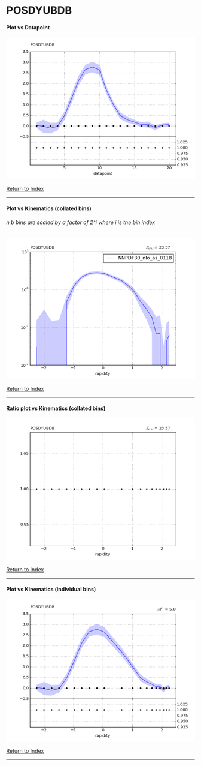 POSDYUBDB
=========
#### Plot vs Datapoint 
[![POSDYUBDB datapoints](POSDYUBDB.png)](POSDYUBDB.pdf) 

[Return to Index](../index.html)

------------- 
#### Plot vs Kinematics (collated bins) 
###### n.b bins are scaled by a factor of 2^i where i is the bin index  
[![POSDYUBDB_0](POSDYUBDB_0.png)](POSDYUBDB_0.pdf)
      
[Return to Index](../index.html)

------------- 
#### Ratio plot vs Kinematics (collated bins) 
[![POSDYUBDB_0](POSDYUBDB_0_R.png)](POSDYUBDB_0_R.pdf)
      
[Return to Index](../index.html)

------------- 
#### Plot vs Kinematics (individual bins) 
[![POSDYUBDB_0_0](POSDYUBDB_0_0.png)](POSDYUBDB_0_0.pdf)
      
[Return to Index](../index.html)

------------- 
